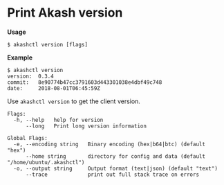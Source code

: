 # Print Akash version

**Usage**

```text
$ akashctl version [flags]
```

**Example**

```text
$ akashctl version
version:  0.3.4
commit:   8e90774b47cc3791603d443301038e4dbf49c748
date:     2018-08-01T06:45:59Z
```

Use `akashctl version` to get the client version.

```text
Flags:
  -h, --help   help for version
      --long   Print long version information

Global Flags:
  -e, --encoding string   Binary encoding (hex|b64|btc) (default "hex")
      --home string       directory for config and data (default "/home/ubuntu/.akashctl")
  -o, --output string     Output format (text|json) (default "text")
      --trace             print out full stack trace on errors
```

